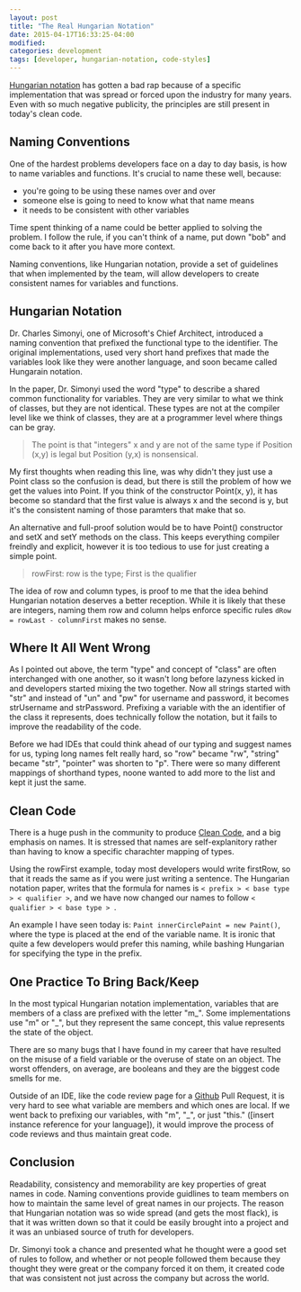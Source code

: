 ```yaml
---
layout: post
title: "The Real Hungarian Notation"
date: 2015-04-17T16:33:25-04:00
modified:
categories: development
tags: [developer, hungarian-notation, code-styles]
---
```


[Hungarian notation](https://msdn.microsoft.com/en-us/library/aa260976%28v=vs.60%29.aspx) has gotten a bad rap because of a specific implementation that was spread or forced upon the industry for many years. Even with so much negative publicity, the principles are still present in today's clean code.

## Naming Conventions

One of the hardest problems developers face on a day to day basis, is how to name variables and functions. It's crucial to name these well, because:

* you're going to be using these names over and over
* someone else is going to need to know what that name means
* it needs to be consistent with other variables

Time spent thinking of a name could be better applied to solving the problem. I follow the rule, if you can't think of a name, put down "bob" and come back to it after you have more context.

Naming conventions, like Hungarian notation, provide a set of guidelines that when implemented by the team, will allow developers to create consistent names for variables and functions.

## Hungarian Notation

Dr. Charles Simonyi, one of Microsoft's Chief Architect, introduced a naming convention that prefixed the functional type to the identifier. The original implementations, used very short hand prefixes that made the variables look like they were another language, and soon became called Hungarain notation.

In the paper, Dr. Simonyi used the word "type" to describe a shared common functionality for variables. They are very similar to what we think of classes, but they are not identical. These types are not at the compiler level like we think of classes, they are at a programmer level where things can be gray.

> The point is that "integers" x and y are not of the same type if Position (x,y) is legal but Position (y,x) is nonsensical.

My first thoughts when reading this line, was why didn't they just use a Point class so the confusion is dead, but there is still the problem of how we get the values into Point. If you think of the constructor Point(x, y), it has become so standard that the first value is always x and the second is y, but it's the consistent naming of those paramters that make that so.  

An alternative and full-proof solution would be to have Point() constructor and setX and setY methods on the class.  This keeps everything compiler freindly and explicit, however it is too tedious to use for just creating a simple point.

> rowFirst: row is the type; First is the qualifier

The idea of row and column types, is proof to me that the idea behind Hungarian notation deserves a better reception. While it is likely that these are integers, naming them row and column helps enforce specific rules ```dRow = rowLast - columnFirst``` makes no sense.

## Where It All Went Wrong

As I pointed out above, the term "type" and concept of "class" are often interchanged with one another, so it wasn't long before lazyness kicked in and developers started mixing the two together. Now all strings started with "str" and instead of "un" and "pw" for username and password, it becomes strUsername and strPassword. Prefixing a variable with the an identifier of the class it represents, does technically follow the notation, but it fails to improve the readability of the code.

Before we had IDEs that could think ahead of our typing and suggest names for us, typing long names felt really hard, so "row" became "rw", "string" became "str", "pointer" was shorten to "p". There were so many different mappings of shorthand types, noone wanted to add more to the list and kept it just the same.

## Clean Code

There is a huge push in the community to produce [Clean Code](http://www.amazon.com/gp/product/0132350882/ref=as_li_tl?ie=UTF8&camp=1789&creative=9325&creativeASIN=0132350882&linkCode=as2&tag=marsch-20&linkId=MCI6LG3DXC7WLAKL), and a big emphasis on names. It is stressed that names are self-explanitory rather than having to know a specific charachter mapping of types.

Using the rowFirst example, today most developers would write firstRow, so that it reads the same as if you were just writing a sentence. The Hungarian notation paper, writes that the formula for names is ```< prefix > < base type > < qualifier >```, and we have now changed our names to follow ```< qualifier > < base type > ```.

An example I have seen today is: ```Paint innerCirclePaint = new Paint()```, where the type is placed at the end of the variable name. It is ironic that quite a few developers would prefer this naming, while bashing Hungarian for specifying the type in the prefix.

## One Practice To Bring Back/Keep

In the most typical Hungarian notation implementation, variables that are members of a class are prefixed with the letter "m\_".  Some implementations use "m" or "\_", but they represent the same concept, this value represents the state of the object.

There are so many bugs that I have found in my career that have resulted on the misuse of a field variable or the overuse of state on an object. The worst offenders, on average, are booleans and they are the biggest code smells for me. 

Outside of an IDE, like the code review page for a [Github](http://github.com) Pull Request, it is very hard to see what variable are members and which ones are local. If we went back to prefixing our variables, with "m", "\_", or just "this." ([insert instance reference for your language]), it would improve the process of code reviews and thus maintain great code.

## Conclusion

Readability, consistency and memorability are key properties of great names in code. Naming conventions provide guidlines to team members on how to maintain the same level of great names in our projects. The reason that Hungarian notation was so wide spread (and gets the most flack), is that it was written down so that it could be easily brought into a project and it was an unbiased source of truth for developers.

Dr. Simonyi took a chance and presented what he thought were a good set of rules to follow, and whether or not people followed them because they thought they were great or the company forced it on them, it created code that was consistent not just across the company but across the world.